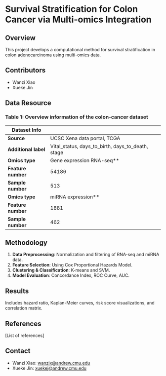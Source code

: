 # Survival Stratification for Colon Cancer via Multi-omics Integration

## Overview
This project develops a computational method for survival stratification in colon adenocarcinoma using multi-omics data.

## Contributors
- Wanzi Xiao
- Xueke Jin

## Data Resource
### Table 1: Overview information of the colon-cancer dataset

| Dataset Info       |                                        |
| ------------------ | -------------------------------------- |
| **Source**         | UCSC Xena data portal, TCGA            |
| **Additional label** | Vital_status, days_to_birth, days_to_death, stage |
| **Omics type**     | Gene expression RNA-seq** |
| **Feature number** | 54186 |
| **Sample number**  | 513 |
| **Omics type**     | miRNA expression** |
| **Feature number** | 1881 |
| **Sample number**  | 462 |



## Methodology
1. **Data Preprocessing**: Normalization and filtering of RNA-seq and miRNA data.
2. **Feature Selection**: Using Cox Proportional Hazards Model.
3. **Clustering & Classification**: K-means and SVM.
4. **Model Evaluation**: Concordance Index, ROC Curve, AUC.

## Results
Includes hazard ratio, Kaplan-Meier curves, risk score visualizations, and correlation matrix.

## References
[List of references]

## Contact
- Wanzi Xiao: <wanzix@andrew.cmu.edu>
- Xueke Jin: <xuekej@andrew.cmu.edu>
